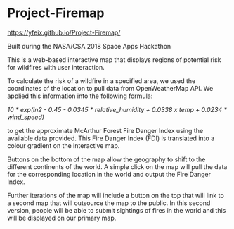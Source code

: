 # Project-Firemap
https://yfeix.github.io/Project-Firemap/

Built during the NASA/CSA 2018 Space Apps Hackathon

This is a web-based interactive map that displays regions of potential risk for wildfires with user interaction.

To calculate the risk of a wildfire in a specified area, we used the coordinates of the location to pull data from OpenWeatherMap API.
We applied this information into the following formula:

*10 * exp(ln2 - 0.45 - 0.0345 * relative_humidity + 0.0338 x temp + 0.0234 * wind_speed)*

to get the approximate McArthur Forest Fire Danger Index using the available data provided.
This Fire Danger Index (FDI) is translated into a colour gradient on the interactive map.

Buttons on the bottom of the map allow the geography to shift to the different continents of the world. 
A simple click on the map will pull the data for the corresponding location in the world and output the Fire Danger Index.

Further iterations of the map will include a button on the top that will link to a second map that will outsource the map to the public.
In this second version, people will be able to submit sightings of fires in the world and this will be displayed on our primary map.
